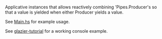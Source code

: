Applicative instances that allows reactively combining 'Pipes.Producer's so that a value is yielded when either Producer yields a value.

See [Main.hs](app/Main.hs) for example usage.

See [glazier-tutorial](https://github.com/louispan/glazier-tutorial/blob/08d24800c58c6ec683b618bf2e4061e58aac1753/src/Glazier/Tutorial/Console.hs#L306) for a working console example.